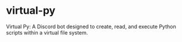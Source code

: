 # virtual-py
 Virtual Py: A Discord bot designed to create, read, and execute Python scripts within a virtual file system.
